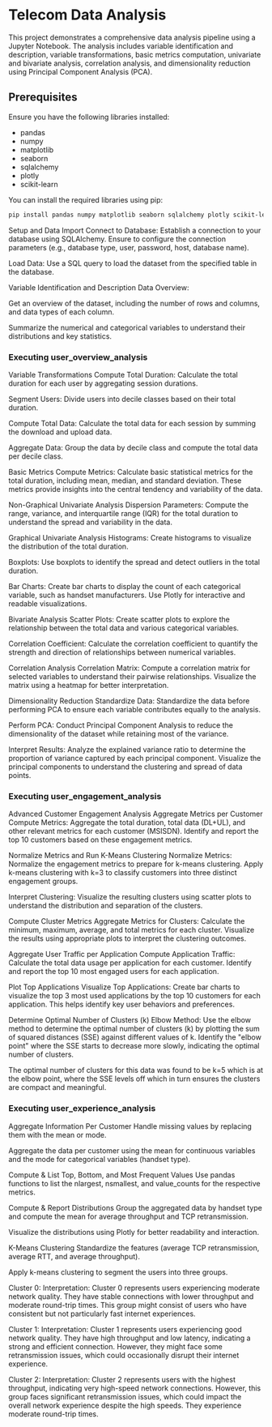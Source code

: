 # Telecom Data Analysis 

This project demonstrates a comprehensive data analysis pipeline using a Jupyter Notebook. The analysis includes variable identification and description, variable transformations, basic metrics computation, univariate and bivariate analysis, correlation analysis, and dimensionality reduction using Principal Component Analysis (PCA).

## Prerequisites

Ensure you have the following libraries installed:

- pandas
- numpy
- matplotlib
- seaborn
- sqlalchemy
- plotly
- scikit-learn

You can install the required libraries using pip:

```bash
pip install pandas numpy matplotlib seaborn sqlalchemy plotly scikit-learn
```

Setup and Data Import
Connect to Database: Establish a connection to your database using SQLAlchemy. Ensure to configure the connection parameters (e.g., database type, user, password, host, database name).

Load Data: Use a SQL query to load the dataset from the specified table in the database.

Variable Identification and Description
Data Overview:

Get an overview of the dataset, including the number of rows and columns, and data types of each column.

Summarize the numerical and categorical variables to understand their distributions and key statistics.

### Executing user_overview_analysis


Variable Transformations
Compute Total Duration: Calculate the total duration for each user by aggregating session durations.

Segment Users: Divide users into decile classes based on their total duration.

Compute Total Data: Calculate the total data for each session by summing the download and upload data.

Aggregate Data: Group the data by decile class and compute the total data per decile class.

Basic Metrics
Compute Metrics: Calculate basic statistical metrics for the total duration, including mean, median, and standard deviation. These metrics provide insights into the central tendency and variability of the data.

Non-Graphical Univariate Analysis
Dispersion Parameters: Compute the range, variance, and interquartile range (IQR) for the total duration to understand the spread and variability in the data.

Graphical Univariate Analysis
Histograms: Create histograms to visualize the distribution of the total duration.

Boxplots: Use boxplots to identify the spread and detect outliers in the total duration.

Bar Charts: Create bar charts to display the count of each categorical variable, such as handset manufacturers. Use Plotly for interactive and readable visualizations.

Bivariate Analysis
Scatter Plots: Create scatter plots to explore the relationship between the total data and various categorical variables.

Correlation Coefficient: Calculate the correlation coefficient to quantify the strength and direction of relationships between numerical variables.

Correlation Analysis
Correlation Matrix: Compute a correlation matrix for selected variables to understand their pairwise relationships. Visualize the matrix using a heatmap for better interpretation.

Dimensionality Reduction
Standardize Data: Standardize the data before performing PCA to ensure each variable contributes equally to the analysis.

Perform PCA: Conduct Principal Component Analysis to reduce the dimensionality of the dataset while retaining most of the variance.

Interpret Results: Analyze the explained variance ratio to determine the proportion of variance captured by each principal component. Visualize the principal components to understand the clustering and spread of data points.

### Executing user_engagement_analysis

Advanced Customer Engagement Analysis
 Aggregate Metrics per Customer
Compute Metrics: Aggregate the total duration, total data (DL+UL), and other relevant metrics for each customer (MSISDN). Identify and report the top 10 customers based on these engagement metrics.

Normalize Metrics and Run K-Means Clustering
Normalize Metrics: Normalize the engagement metrics to prepare for k-means clustering. Apply k-means clustering with k=3 to classify customers into three distinct engagement groups.

Interpret Clustering: Visualize the resulting clusters using scatter plots to understand the distribution and separation of the clusters.

Compute Cluster Metrics
Aggregate Metrics for Clusters: Calculate the minimum, maximum, average, and total metrics for each cluster. Visualize the results using appropriate plots to interpret the clustering outcomes.

Aggregate User Traffic per Application
Compute Application Traffic: Calculate the total data usage per application for each customer. Identify and report the top 10 most engaged users for each application.

Plot Top Applications
Visualize Top Applications: Create bar charts to visualize the top 3 most used applications by the top 10 customers for each application. This helps identify key user behaviors and preferences.

Determine Optimal Number of Clusters (k)
Elbow Method: Use the elbow method to determine the optimal number of clusters (k) by plotting the sum of squared distances (SSE) against different values of k. Identify the "elbow point" where the SSE starts to decrease more slowly, indicating the optimal number of clusters.

The optimal number of clusters for this data was found to be k=5 which is at the elbow point, where the SSE levels off which in turn ensures the clusters are compact and meaningful.

### Executing user_experience_analysis

Aggregate Information Per Customer
Handle missing values by replacing them with the mean or mode.

Aggregate the data per customer using the mean for continuous variables and the mode for categorical variables (handset type).

Compute & List Top, Bottom, and Most Frequent Values
Use pandas functions to list the nlargest, nsmallest, and value_counts for the respective metrics.

Compute & Report Distributions
Group the aggregated data by handset type and compute the mean for average throughput and TCP retransmission.

Visualize the distributions using Plotly for better readability and interaction.

K-Means Clustering
Standardize the features (average TCP retransmission, average RTT, and average throughput).

Apply k-means clustering to segment the users into three groups.

Cluster 0:
Interpretation: Cluster 0 represents users experiencing moderate network quality. They have stable connections with lower throughput and moderate round-trip times. This group might consist of users who have consistent but not particularly fast internet experiences.

Cluster 1:
Interpretation: Cluster 1 represents users experiencing good network quality. They have high throughput and low latency, indicating a strong and efficient connection. However, they might face some retransmission issues, which could occasionally disrupt their internet experience.

Cluster 2:
Interpretation: Cluster 2 represents users with the highest throughput, indicating very high-speed network connections. However, this group faces significant retransmission issues, which could impact the overall network experience despite the high speeds. They experience moderate round-trip times.